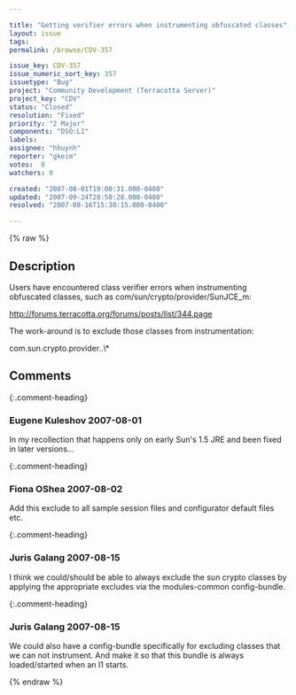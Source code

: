 ```yaml
---

title: "Getting verifier errors when instrumenting obfuscated classes"
layout: issue
tags: 
permalink: /browse/CDV-357

issue_key: CDV-357
issue_numeric_sort_key: 357
issuetype: "Bug"
project: "Community Development (Terracotta Server)"
project_key: "CDV"
status: "Closed"
resolution: "Fixed"
priority: "2 Major"
components: "DSO:L1"
labels: 
assignee: "hhuynh"
reporter: "gkeim"
votes:  0
watchers: 0

created: "2007-08-01T19:00:31.000-0400"
updated: "2007-09-24T20:50:28.000-0400"
resolved: "2007-08-16T15:30:15.000-0400"

---
```




{% raw %}



## Description

<div markdown="1" class="description">

Users have encountered class verifier errors when instrumenting obfuscated classes, such as com/sun/crypto/provider/SunJCE\_m:

http://forums.terracotta.org/forums/posts/list/344.page

The work-around is to exclude those classes from instrumentation:

<instrumented-classes>
 <exclude>com.sun.crypto.provider..\*</exclude> 
</instrumented-classes>


</div>

## Comments


{:.comment-heading}
### **Eugene Kuleshov** <span class="date">2007-08-01</span>

<div markdown="1" class="comment">

In my recollection that happens only on early Sun's 1.5 JRE and been fixed in later versions...

</div>


{:.comment-heading}
### **Fiona OShea** <span class="date">2007-08-02</span>

<div markdown="1" class="comment">

Add this exclude to all sample session files and configurator default files etc.

</div>


{:.comment-heading}
### **Juris Galang** <span class="date">2007-08-15</span>

<div markdown="1" class="comment">

I think we could/should be able to always exclude the sun crypto classes by applying the appropriate excludes via the modules-common config-bundle. 

</div>


{:.comment-heading}
### **Juris Galang** <span class="date">2007-08-15</span>

<div markdown="1" class="comment">

We could also have a config-bundle specifically for excluding classes that we can not instrument. And make it so that this bundle is always loaded/started when an l1 starts.

</div>



{% endraw %}
